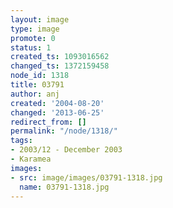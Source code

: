 ```yaml
---
layout: image
type: image
promote: 0
status: 1
created_ts: 1093016562
changed_ts: 1372159458
node_id: 1318
title: 03791
author: anj
created: '2004-08-20'
changed: '2013-06-25'
redirect_from: []
permalink: "/node/1318/"
tags:
- 2003/12 - December 2003
- Karamea
images:
- src: image/images/03791-1318.jpg
  name: 03791-1318.jpg
---
```



